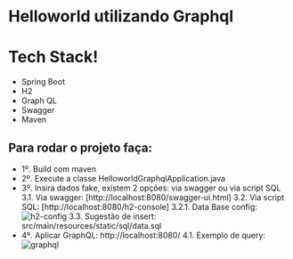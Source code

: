 # Helloworld utilizando Graphql

# Tech Stack!

  - Spring Boot 
  - H2
  - Graph QL
  - Swagger
  - Maven

## Para rodar o projeto faça:


 - 1º. Build com maven
 - 2º. Execute a classe HelloworldGraphqlApplication.java
 - 3º. Insira dados fake, existem 2 opções: via swagger ou via script SQL
 3.1. Via swagger: [http://localhost:8080/swagger-ui.html]
 3.2. Via script SQL: [http://localhost:8080/h2-console]
 3.2.1. Data Base config:
 ![h2-config](https://user-images.githubusercontent.com/18357844/44362362-34f09880-a497-11e8-88a8-7139b8a687bf.png)
 3.3. Sugestão de insert: src/main/resources/static/sql/data.sql
 - 4º. Aplicar GraphQL: http://localhost:8080/
 4.1. Exemplo de query:
![graphql](https://user-images.githubusercontent.com/18357844/44362571-c6f8a100-a497-11e8-9722-cbe4599d9dc5.jpg)